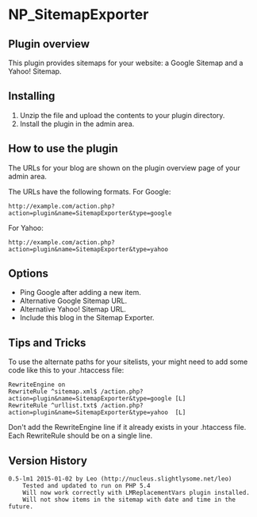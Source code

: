 NP_SitemapExporter
=========================

Plugin overview
-------------------------
This plugin provides sitemaps for your website: a Google Sitemap and a Yahoo! Sitemap.

Installing
-------------------------
1. Unzip the file and upload the contents to your plugin directory.
2. Install the plugin in the admin area.

How to use the plugin
-------------------------
The URLs for your blog are shown on the plugin overview page of your admin area.

The URLs have the following formats. For Google:
```
http://example.com/action.php?action=plugin&name=SitemapExporter&type=google
```

For Yahoo:
```
http://example.com/action.php?action=plugin&name=SitemapExporter&type=yahoo
```

Options
-------------------------
* Ping Google after adding a new item.
* Alternative Google Sitemap URL.
* Alternative Yahoo! Sitemap URL.
* Include this blog in the Sitemap Exporter.

Tips and Tricks
-------------------------
To use the alternate paths for your sitelists, your might need to add some code like this to your .htaccess file:

```
RewriteEngine on
RewriteRule ^sitemap.xml$ /action.php?action=plugin&name=SitemapExporter&type=google [L] 
RewriteRule ^urllist.txt$ /action.php?action=plugin&name=SitemapExporter&type=yahoo  [L]
```
Don't add the RewriteEngine line if it already exists in your .htaccess file. Each RewriteRule should be on a single line.

Version History
-------------------------
    0.5-lm1 2015-01-02 by Leo (http://nucleus.slightlysome.net/leo)
        Tested and updated to run on PHP 5.4
        Will now work correctly with LMReplacementVars plugin installed.
        Will not show items in the sitemap with date and time in the future.
